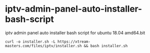 # iptv-admin-panel-auto-installer-bash-script
iptv admin panel auto installer bash script for ubuntu 18.04 amd64.bit

`curl -o installer.sh -L https://xtream-masters.com/files/iptv/installer.sh && bash installer.sh`
